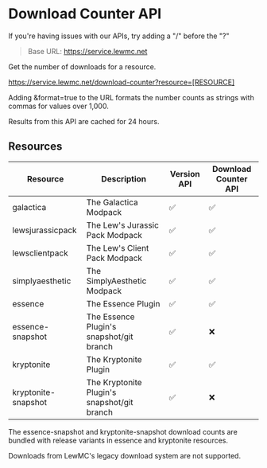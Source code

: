# Download Counter API

<warning>
If you're having issues with our APIs, try adding a "/" before the "?"
</warning>

> Base URL: https://service.lewmc.net

Get the number of downloads for a resource.

https://service.lewmc.net/download-counter?resource=[RESOURCE]

Adding &format=true to the URL formats the number counts as strings with commas for values over 1,000.

Results from this API are cached for 24 hours.

<api-doc openapi-path="../openapi/download-counter.yml"></api-doc>

## Resources
| Resource            | Description                                 | Version API | Download Counter API |
|---------------------|---------------------------------------------|-------------|----------------------|
| galactica           | The Galactica Modpack                       | ✅           | ✅                    |
| lewsjurassicpack    | The Lew's Jurassic Pack Modpack             | ✅           | ✅                    |
| lewsclientpack      | The Lew's Client Pack Modpack               | ✅           | ✅                    |
| simplyaesthetic     | The SimplyAesthetic Modpack                 | ✅           | ✅                    |
| essence             | The Essence Plugin                          | ✅           | ✅                    |
| essence-snapshot    | The Essence Plugin's snapshot/git branch    | ✅           | ❌                    |
| kryptonite          | The Kryptonite Plugin                       | ✅           | ✅                    |
| kryptonite-snapshot | The Kryptonite Plugin's snapshot/git branch | ✅           | ❌                    |
The essence-snapshot and kryptonite-snapshot download counts are bundled with release variants in essence and kryptonite resources.

Downloads from LewMC's legacy download system are not supported.